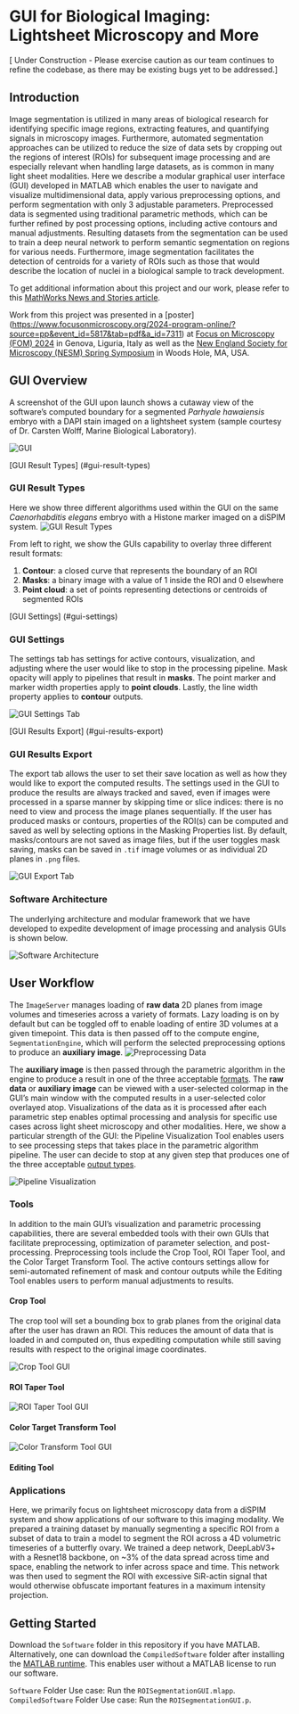 # GUI for Biological Imaging: Lightsheet Microscopy and More

[ Under Construction - Please exercise caution as our team continues to refine the codebase, as there may be existing bugs yet to be addressed.]

## Introduction
Image segmentation is utilized in many areas of biological research for identifying specific image regions, extracting features, and quantifying signals in microscopy images. Furthermore, automated segmentation approaches can be utilized to reduce the size of data sets by cropping out the regions of interest (ROIs) for subsequent image processing and are especially relevant when handling large datasets, as is common in many light sheet modalities. Here we describe a modular graphical user interface (GUI) developed in MATLAB which enables the user to navigate and visualize multidimensional data, apply various preprocessing options, and perform segmentation with only 3 adjustable parameters. Preprocessed data is segmented using traditional parametric methods, which can be further refined by post processing options, including active contours and manual adjustments. Resulting datasets from the segmentation can be used to train a deep neural network to perform semantic segmentation on regions for various needs. Furthermore, image segmentation facilitates the detection of centroids for a variety of ROIs such as those that would describe the location of nuclei in a biological sample to track development.

To get additional information about this project and our work, please refer to this [MathWorks News and Stories article](https://www.mathworks.com/company/mathworks-stories/image-processing-and-ai-based-lightsheet-microscopy-tool-provide-data-insight.html).

Work from this project was presented in a [poster] (https://www.focusonmicroscopy.org/2024-program-online/?source=pp&event_id=5817&tab=pdf&a_id=7311) at [Focus on Microscopy (FOM) 2024]( https://www.focusonmicroscopy.org/) in Genova, Liguria, Italy as well as the [New England Society for Microscopy (NESM) Spring Symposium]( https://nesmicroscopy.wildapricot.org/event-5574777) in Woods Hole, MA, USA.

## GUI Overview
A screenshot of the GUI upon launch shows a cutaway view of the software’s computed boundary for a segmented *Parhyale hawaiensis* embryo with a DAPI stain imaged on a lightsheet system (sample courtesy of Dr. Carsten Wolff, Marine Biological Laboratory).

![GUI](https://github.com/waramos/SegmentationGUI/blob/main/md_images/GUI_launch.png)

[GUI Result Types] (#gui-result-types)
### GUI Result Types
Here we show three different algorithms used within the GUI on the same *Caenorhabditis elegans* embryo with a Histone marker imaged on a diSPIM system. 
![GUI Result Types](https://github.com/waramos/SegmentationGUI/blob/main/md_images/GUI_ResultFormatTypes.png)

From left to right, we show the GUIs capability to overlay three different result formats:
1.	**Contour**: a closed curve that represents the boundary of an ROI
2.	**Masks**: a binary image with a value of 1 inside the ROI and 0 elsewhere
3.	**Point cloud**: a set of points representing detections or centroids of segmented ROIs

[GUI Settings] (#gui-settings)
### GUI Settings
The settings tab has settings for active contours, visualization, and adjusting where the user would like to stop in the processing pipeline. Mask opacity will apply to pipelines that result in **masks**. The point marker and marker width properties apply to **point clouds**. Lastly, the line width property applies to **contour** outputs.

![GUI Settings Tab](https://github.com/waramos/SegmentationGUI/blob/main/md_images/GUI_SettingsTab.png)


[GUI Results Export] (#gui-results-export)
### GUI Results Export
The export tab allows the user to set their save location as well as how they would like to export the computed results. The settings used in the GUI to produce the results are always tracked and saved, even if images were processed in a sparse manner by skipping time or slice indices: there is no need to view and process the image planes sequentially. If the user has produced masks or contours, properties of the ROI(s) can be computed and saved as well by selecting options in the Masking Properties list. By default, masks/contours are not saved as image files, but if the user toggles mask saving, masks can be saved in `.tif` image volumes or as individual 2D planes in `.png` files.

![GUI Export Tab](https://github.com/waramos/SegmentationGUI/blob/main/md_images/GUI_ExportTab.png)
### Software Architecture
The underlying architecture and modular framework that we have developed to expedite development of image processing and analysis GUIs is shown below.

![Software Architecture](https://github.com/waramos/SegmentationGUI/blob/main/md_images/FrameworkArchitectureDiagram.png)


## User Workflow
The `ImageServer` manages loading of **raw data** 2D planes from image volumes and timeseries across a variety of formats. Lazy loading is on by default but can be toggled off to enable loading of entire 3D volumes at a given timepoint. This data is then passed off to the compute engine, `SegmentationEngine`, which will perform the selected preprocessing options to produce an **auxiliary image**.
![Preprocessing Data](https://github.com/waramos/SegmentationGUI/blob/main/md_images/Preprocessing.png)

The **auxiliary image** is then passed through the parametric algorithm in the engine to produce a result in one of the three acceptable [formats](#gui-result-types). The **raw data** or **auxiliary image** can be viewed with a user-selected colormap in the GUI’s main window with the computed results in a user-selected color overlayed atop. Visualizations of the data as it is processed after each parametric step enables optimal processing and analysis for specific use cases across light sheet microscopy and other modalities.
Here, we show a particular strength of the GUI: the Pipeline Visualization Tool enables users to see processing steps that takes place in the parametric algorithm pipeline. The user can decide to stop at any given step that produces one of the three acceptable [output types](#gui-result-types).

![Pipeline Visualization](https://github.com/waramos/SegmentationGUI/blob/main/md_images/Visualization.png)

### Tools
In addition to the main GUI’s visualization and parametric processing capabilities, there are several embedded tools with their own GUIs that facilitate preprocessing, optimization of parameter selection, and post-processing. Preprocessing tools include the Crop Tool, ROI Taper Tool, and the Color Target Transform Tool. The active contours settings allow for semi-automated refinement of mask and contour outputs while the Editing Tool enables users to perform manual adjustments to results.
#### Crop Tool
The crop tool will set a bounding box to grab planes from the original data after the user has drawn an ROI. This reduces the amount of data that is loaded in and computed on, thus expediting computation while still saving results with respect to the original image coordinates.

![Crop Tool GUI](https://github.com/waramos/SegmentationGUI/blob/main/md_images/CropTool.png)

####  ROI Taper Tool

![ROI Taper Tool GUI](https://github.com/waramos/SegmentationGUI/blob/main/md_images/TaperToolUse.png)

#### Color Target Transform Tool

![Color Transform Tool GUI](https://github.com/waramos/SegmentationGUI/blob/main/md_images/ColorTransformTool.png)

#### Editing Tool

### Applications
Here, we primarily focus on lightsheet microscopy data from a diSPIM system and show applications of our software to this imaging modality. We prepared a training dataset by manually segmenting a specific ROI from a subset of data to train a model to segment the ROI across a 4D volumetric timeseries of a butterfly ovary. We trained a deep network, DeepLabV3+ with a Resnet18 backbone, on ~3% of the data spread across time and space, enabling the network to infer across space and time. This network was then used to segment the ROI with excessive SiR-actin signal that would otherwise obfuscate important features in a maximum intensity projection. 

## Getting Started
Download the `Software` folder in this repository if you have MATLAB. Alternatively, one can download the `CompiledSoftware` folder after installing the [MATLAB runtime]( https://www.mathworks.com/products/compiler/matlab-runtime.html). This enables user without a MATLAB license to run our software.

`Software` Folder Use case:
Run the `ROISegmentationGUI.mlapp`.
`CompiledSoftware` Folder Use case:
Run the `ROISegmentationGUI.p`.

